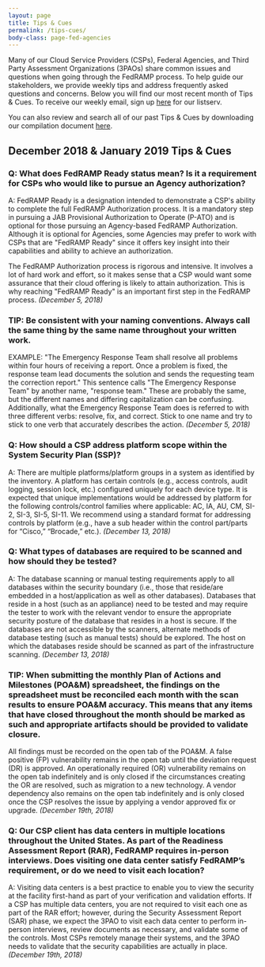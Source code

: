 ```yaml
---
layout: page
title: Tips & Cues
permalink: /tips-cues/
body-class: page-fed-agencies
---
```

Many of our Cloud Service Providers (CSPs), Federal Agencies, and Third Party Assessment Organizations (3PAOs) share common issues and questions when going through the FedRAMP process. To help guide our stakeholders, we provide weekly tips and address frequently asked questions and concerns. Below you will find our most recent month of Tips & Cues. To receive our weekly email, sign up [here](https://public.govdelivery.com/accounts/USGSA/subscriber/new?qsp=USGSA_2224) for our listserv. 

You can also review and search all of our past Tips & Cues by downloading our compilation document <a href="{{site.baseurl}}/assets/resources/documents/FedRAMP_Tips_and_Cues.pdf">here</a>.
<h2>December 2018 & January 2019 Tips & Cues</h2>

<div class="q3">
<h3>Q: What does FedRAMP Ready status mean? Is it a requirement for CSPs who would like to pursue an Agency authorization?</h3>
<p>
A: FedRAMP Ready is a designation intended to demonstrate a CSP's ability to complete the full FedRAMP Authorization process. It is a mandatory step in pursuing a JAB Provisional Authorization to Operate (P-ATO) and is optional for those pursuing an Agency-based FedRAMP Authorization. Although it is optional for Agencies, some Agencies may prefer to work with CSPs that are "FedRAMP Ready" since it offers key insight into their capabilities and ability to achieve an authorization.</p>
 <p>
The FedRAMP Authorization process is rigorous and intensive. It involves a lot of hard work and effort, so it makes sense that a CSP would want some assurance that their cloud offering is likely to attain authorization. This is why reaching "FedRAMP Ready" is an important first step in the FedRAMP process.
<em>(December 5, 2018)</em>
</p>
</div>

<div class="q3">
<h3>TIP: Be consistent with your naming conventions. Always call the same thing by the same name throughout your written work.</h3>
<p>
EXAMPLE: "The Emergency Response Team shall resolve all problems within four hours of receiving a report. Once a problem is fixed, the response team lead documents the solution and sends the requesting team the correction report." This sentence calls "The Emergency Response Team" by another name, "response team." These are probably the same, but the different names and differing capitalization can be confusing. Additionally, what the Emergency Response Team does is referred to with three different verbs: resolve, fix, and correct. Stick to one name and try to stick to one verb that accurately describes the action. 
<em>(December 5, 2018)</em>
</p>
</div>

<div class="q3">
<h3>Q: How should a CSP address platform scope within the System Security Plan (SSP)?</h3>
<p>
A: There are multiple platforms/platform groups in a system as identified by the inventory. A platform has certain controls (e.g., access controls, audit logging, session lock, etc.) configured uniquely for each device type. It is expected that unique implementations would be addressed by platform for the following controls/control families where applicable: AC, IA, AU, CM, SI-2, SI-3, SI-5, SI-11. We recommend using a standard format for addressing controls by platform (e.g., have a sub header within the control part/parts for “Cisco,” “Brocade,” etc.).
<em>(December 13, 2018)</em>
</p>
</div>

<div class="q3">
<h3>Q: What types of databases are required to be scanned and how should they be tested?</h3>
<p>
A: The database scanning or manual testing requirements apply to all databases within the security boundary (i.e., those that reside/are embedded in a host/application as well as other databases). Databases that reside in a host (such as an appliance) need to be tested and may require the tester to work with the relevant vendor to ensure the appropriate security posture of the database that resides in a host is secure. If the databases are not accessible by the scanners, alternate methods of database testing (such as manual tests) should be explored. The host on which the databases reside should be scanned as part of the infrastructure scanning.
<em>(December 13, 2018)</em>
</p>
</div>

<div class="q3">
<h3>TIP: When submitting the monthly Plan of Actions and Milestones (POA&M) spreadsheet, the findings on the spreadsheet must be reconciled each month with the scan results to ensure POA&M accuracy. This means that any items that have closed throughout the month should be marked as such and appropriate artifacts should be provided to validate closure.
 </h3>
<p>
All findings must be recorded on the open tab of the POA&M. A false positive (FP) vulnerability remains in the open tab until the deviation request (DR) is approved. An operationally required (OR) vulnerability remains on the open tab indefinitely and is only closed if the circumstances creating the OR are resolved, such as migration to a new technology. A vendor dependency also remains on the open tab indefinitely and is only closed once the CSP resolves the issue by applying a vendor approved fix or upgrade.
<em>(December 19th, 2018)</em>
</p>
</div>


<div class="q3">
<h3>Q: Our CSP client has data centers in multiple locations throughout the United States. As part of the Readiness Assessment Report (RAR), FedRAMP requires in-person interviews. Does visiting one data center satisfy FedRAMP’s requirement, or do we need to visit each location?</h3>
<p>
A: Visiting data centers is a best practice to enable you to view the security at the facility first-hand as part of your verification and validation efforts. If a CSP has multiple data centers, you are not required to visit each one as part of the RAR effort; however, during the Security Assessment Report (SAR) phase, we expect the 3PAO to visit each data center to perform in-person interviews, review documents as necessary, and validate some of the controls. Most CSPs remotely manage their systems, and the 3PAO needs to validate that the security capabilities are actually in place.
<em>(December 19th, 2018)</em>
</p>
</div>

